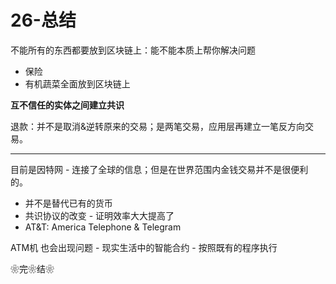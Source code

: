 # 26-总结

不能所有的东西都要放到区块链上：能不能本质上帮你解决问题

- 保险
- 有机蔬菜全面放到区块链上

**互不信任的实体之间建立共识**

退款：并不是取消&逆转原来的交易；是两笔交易，应用层再建立一笔反方向交易。

---

目前是因特网 - 连接了全球的信息；但是在世界范围内金钱交易并不是很便利的。

- 并不是替代已有的货币
- 共识协议的改变 - 证明效率大大提高了
- AT&T: America Telephone & Telegram

ATM机 也会出现问题 - 现实生活中的智能合约 - 按照既有的程序执行

❀完❀结❀